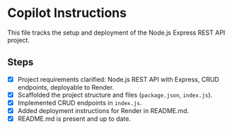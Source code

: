 # Copilot Instructions

This file tracks the setup and deployment of the Node.js Express REST API project.

## Steps
- [x] Project requirements clarified: Node.js REST API with Express, CRUD endpoints, deployable to Render.
- [x] Scaffolded the project structure and files (`package.json`, `index.js`).
- [x] Implemented CRUD endpoints in `index.js`.
- [x] Added deployment instructions for Render in README.md.
- [x] README.md is present and up to date.
